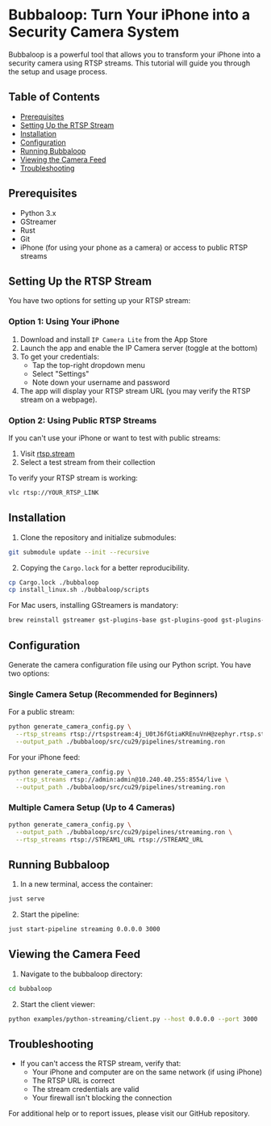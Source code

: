 # Bubbaloop: Turn Your iPhone into a Security Camera System

Bubbaloop is a powerful tool that allows you to transform your iPhone into a security camera using RTSP streams. This tutorial will guide you through the setup and usage process.

## Table of Contents
- [Prerequisites](#prerequisites)
- [Setting Up the RTSP Stream](#setting-up-the-rtsp-stream)
- [Installation](#installation)
- [Configuration](#configuration)
- [Running Bubbaloop](#running-bubbaloop)
- [Viewing the Camera Feed](#viewing-the-camera-feed)
- [Troubleshooting](#troubleshooting)

## Prerequisites

- Python 3.x
- GStreamer
- Rust
- Git
- iPhone (for using your phone as a camera) or access to public RTSP streams

## Setting Up the RTSP Stream

You have two options for setting up your RTSP stream:

### Option 1: Using Your iPhone

1. Download and install `IP Camera Lite` from the App Store
2. Launch the app and enable the IP Camera server (toggle at the bottom)
3. To get your credentials:
   - Tap the top-right dropdown menu
   - Select "Settings"
   - Note down your username and password
4. The app will display your RTSP stream URL (you may verify the RTSP stream on a webpage).

### Option 2: Using Public RTSP Streams

If you can't use your iPhone or want to test with public streams:
1. Visit [rtsp.stream](https://www.rtsp.stream/admin/teststream)
2. Select a test stream from their collection

To verify your RTSP stream is working:
```bash
vlc rtsp://YOUR_RTSP_LINK
```

## Installation

1. Clone the repository and initialize submodules:
```bash
git submodule update --init --recursive
```

2. Copying the `Cargo.lock` for a better reproducibility.
```bash
cp Cargo.lock ./bubbaloop
cp install_linux.sh ./bubbaloop/scripts
```
For Mac users, installing GStreamers is mandatory:
```bash
brew reinstall gstreamer gst-plugins-base gst-plugins-good gst-plugins-bad gst-plugins-ugly
```

## Configuration

Generate the camera configuration file using our Python script. You have two options:

### Single Camera Setup (Recommended for Beginners)

For a public stream:
```bash
python generate_camera_config.py \
  --rtsp_streams rtsp://rtspstream:4j_U0tJ6fGtiaKREnuVnH@zephyr.rtsp.stream/movie \
  --output_path ./bubbaloop/src/cu29/pipelines/streaming.ron
```

For your iPhone feed:
```bash
python generate_camera_config.py \
  --rtsp_streams rtsp://admin:admin@10.240.40.255:8554/live \
  --output_path ./bubbaloop/src/cu29/pipelines/streaming.ron
```

### Multiple Camera Setup (Up to 4 Cameras)
```bash
python generate_camera_config.py \
  --output_path ./bubbaloop/src/cu29/pipelines/streaming.ron \
  --rtsp_streams rtsp://STREAM1_URL rtsp://STREAM2_URL
```

## Running Bubbaloop

1. In a new terminal, access the container:
```bash
just serve
```

2. Start the pipeline:
```bash
just start-pipeline streaming 0.0.0.0 3000
```

## Viewing the Camera Feed

1. Navigate to the bubbaloop directory:
```bash
cd bubbaloop
```

2. Start the client viewer:
```bash
python examples/python-streaming/client.py --host 0.0.0.0 --port 3000
```

## Troubleshooting

- If you can't access the RTSP stream, verify that:
  - Your iPhone and computer are on the same network (if using iPhone)
  - The RTSP URL is correct
  - The stream credentials are valid
  - Your firewall isn't blocking the connection

For additional help or to report issues, please visit our GitHub repository.
